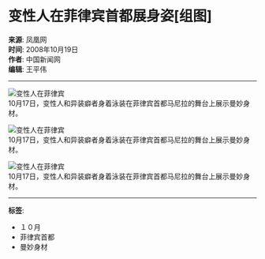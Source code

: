 # 变性人在菲律宾首都展身姿[组图]

**来源**: 凤凰网  
**时间**: 2008年10月19日  
**作者**: 中国新闻网  
**编辑**: 王平伟  

---

![变性人在菲律宾](http://img.ifeng.com/hres/200810/19/11/4fce9778c53c77e05fff26bc8a9d218f.jpg)  
10月17日，变性人和异装癖者身着泳装在菲律宾首都马尼拉的舞台上展示曼妙身材。

![变性人在菲律宾](http://img.ifeng.com/hres/200810/19/11/9890ae04b787af07ec881ebd8a8a3c27.jpg)  
10月17日，变性人和异装癖者身着泳装在菲律宾首都马尼拉的舞台上展示曼妙身材。

![变性人在菲律宾](http://img.ifeng.com/hres/200810/19/11/7a5ead47e75b132365206241d1ad94a7.jpg)  
10月17日，变性人和异装癖者身着泳装在菲律宾首都马尼拉的舞台上展示曼妙身材。

---

**标签**:  
- １０月  
- 菲律宾首都  
- 曼妙身材  